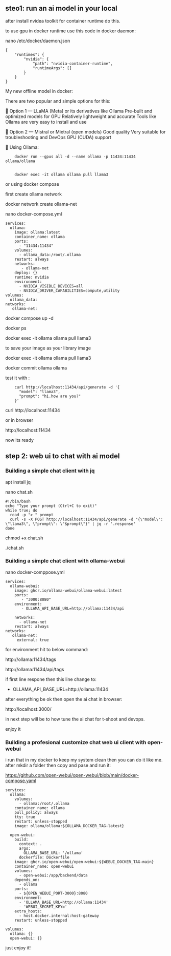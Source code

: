 
## steo1: run an ai model in your local

after install nvidea toolkit for container runtime do this.

to use gpu in docker runtime use this code in docker daemon:


nano /etc/docker/daemon.json


    {
        "runtimes": {
            "nvidia": {
                "path": "nvidia-container-runtime",
                "runtimeArgs": []
            }
        }
    }



My new offline model in docker:

There are two popular and simple options for this:

🔹 Option 1 — LLaMA (Meta) or its derivatives like Ollama Pre-built and optimized models for GPU Relatively lightweight and accurate Tools like Ollama are very easy to install and use

🔹 Option 2 — Mistral or Mixtral (open models) Good quality Very suitable for troubleshooting and DevOps GPU (CUDA) support




💚 Using Ollama:


        docker run --gpus all -d --name ollama -p 11434:11434 ollama/ollama
        
        
        docker exec -it ollama ollama pull llama3


or using docker compose


first create ollama network


docker network create ollama-net



nano docker-compose.yml


    services:
      ollama:
        image: ollama:latest
        container_name: ollama
        ports:
          - "11434:11434"
        volumes:
          - ollama_data:/root/.ollama
        restart: always
        networks:
           - ollama-net
        deploy: {}
        runtime: nvidia
        environment:
          - NVIDIA_VISIBLE_DEVICES=all
          - NVIDIA_DRIVER_CAPABILITIES=compute,utility
    volumes:
      ollama_data:
    networks:
       ollama-net:



docker compose up -d


docker ps


docker exec -it ollama ollama pull llama3


to save your image as your library image

docker exec -it ollama ollama pull llama3



docker commit ollama ollama





test it with :

        curl http://localhost:11434/api/generate -d '{
          "model": "llama3",
          "prompt": "hi.how are you?"
        }'
    


curl http://localhost:11434


or in browser 

http://localhost:11434

now its ready


## step 2: web ui to chat with ai model

### Building a simple chat client with jq

apt install jq



nano chat.sh


    
    #!/bin/bash
    echo "Type your prompt (Ctrl+C to exit)"
    while true; do
      read -p "> " prompt
      curl -s -X POST http://localhost:11434/api/generate -d "{\"model\": \"llama3\", \"prompt\": \"$prompt\"}" | jq -r '.response'
    done
    


chmod +x chat.sh


./chat.sh



### Building a simple chat client with ollama-webui



nano docker-comppose.yml

    services:
      ollama-webui:
        image: ghcr.io/ollama-webui/ollama-webui:latest
        ports:
           - "3000:8080"
        environment:
           - OLLAMA_API_BASE_URL=http://ollama:11434/api
    
        networks:
          - ollama-net
        restart: always
    networks:
       ollama-net:
         external: true


for environment hit to below command:

http://ollama:11434/tags 

http://ollama:11434/api/tags

if first line respone then this line change to:

 - OLLAMA_API_BASE_URL=http://ollama:11434

after everything be ok then open the ai chat in browser:

http://localhost:3000/


in next step will be to how tune the ai chat for t-shoot and devops.

enjoy it


### Building a profesional customize chat web ui client with open-webui

i run that in my docker to keep my system clean then you can do it like me. after mkdir a folder then copy and pase and run it:

https://github.com/open-webui/open-webui/blob/main/docker-compose.yaml


    services:
      ollama:
        volumes:
          - ollama:/root/.ollama
        container_name: ollama
        pull_policy: always
        tty: true
        restart: unless-stopped
        image: ollama/ollama:${OLLAMA_DOCKER_TAG-latest}
    
      open-webui:
        build:
          context: .
          args:
            OLLAMA_BASE_URL: '/ollama'
          dockerfile: Dockerfile
        image: ghcr.io/open-webui/open-webui:${WEBUI_DOCKER_TAG-main}
        container_name: open-webui
        volumes:
          - open-webui:/app/backend/data
        depends_on:
          - ollama
        ports:
          - ${OPEN_WEBUI_PORT-3000}:8080
        environment:
          - 'OLLAMA_BASE_URL=http://ollama:11434'
          - 'WEBUI_SECRET_KEY='
        extra_hosts:
          - host.docker.internal:host-gateway
        restart: unless-stopped
    
    volumes:
      ollama: {}
      open-webui: {}
    


  just enjoy it!
  














